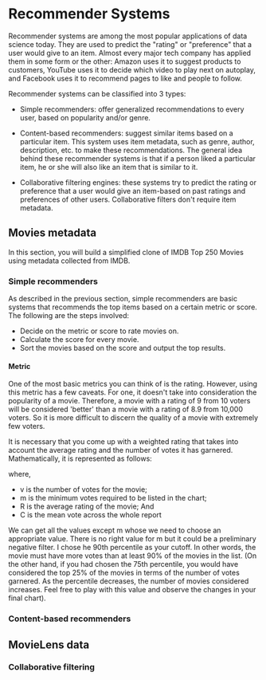 # Recommender Systems
Recommender systems are among the most popular applications of data science today. They are used to predict the "rating" or "preference" that a user would give to an item. Almost every major tech company has applied them in some form or the other: Amazon uses it to suggest products to customers, YouTube uses it to decide which video to play next on autoplay, and Facebook uses it to recommend pages to like and people to follow.

Recommender systems can be classified into 3 types:
- Simple recommenders: offer generalized recommendations to every user, based on popularity and/or genre.

- Content-based recommenders: suggest similar items based on a particular item. This system uses item metadata, such as genre, author, description, etc. to make 
these recommendations. The general idea behind these recommender systems is that if a person liked a particular item, he or she will also like an item that is 
similar to it.

- Collaborative filtering engines: these systems try to predict the rating or preference that a user would give an item-based on past ratings and preferences of 
other users. Collaborative filters don't require item metadata. 

## Movies metadata
In this section, you will build a simplified clone of IMDB Top 250 Movies using metadata collected from IMDB.

### Simple recommenders
As described in the previous section, simple recommenders are basic systems that recommends the top items based on a certain metric or score. 
The following are the steps involved:
- Decide on the metric or score to rate movies on.
- Calculate the score for every movie.
- Sort the movies based on the score and output the top results.

#### Metric
One of the most basic metrics you can think of is the rating. However, using this metric has a few caveats. For one, it doesn't take into consideration the popularity of a movie. Therefore, a movie with a rating of 9 from 10 voters will be considered 'better' than a movie with a rating of 8.9 from 10,000 voters. So it is more difficult to discern the quality of a movie with extremely few voters.

It is necessary that you come up with a weighted rating that takes into account the average rating and the number of votes it has garnered. Mathematically, it is represented as follows:

where,
- v is the number of votes for the movie;
- m is the minimum votes required to be listed in the chart;
- R is the average rating of the movie; And
- C is the mean vote across the whole report

We can get all the values except m whose we need to choose an appropriate value. There is no right value for m but it could be a preliminary negative filter. I chose he 90th percentile as your cutoff. In other words, the movie must have more votes than at least 90% of the movies in the list. (On the other hand, if you had chosen the 75th percentile, you would have considered the top 25% of the movies in terms of the number of votes garnered. As the percentile decreases, the number of movies considered increases. Feel free to play with this value and observe the changes in your final chart).

### Content-based recommenders

## MovieLens data

### Collaborative filtering

